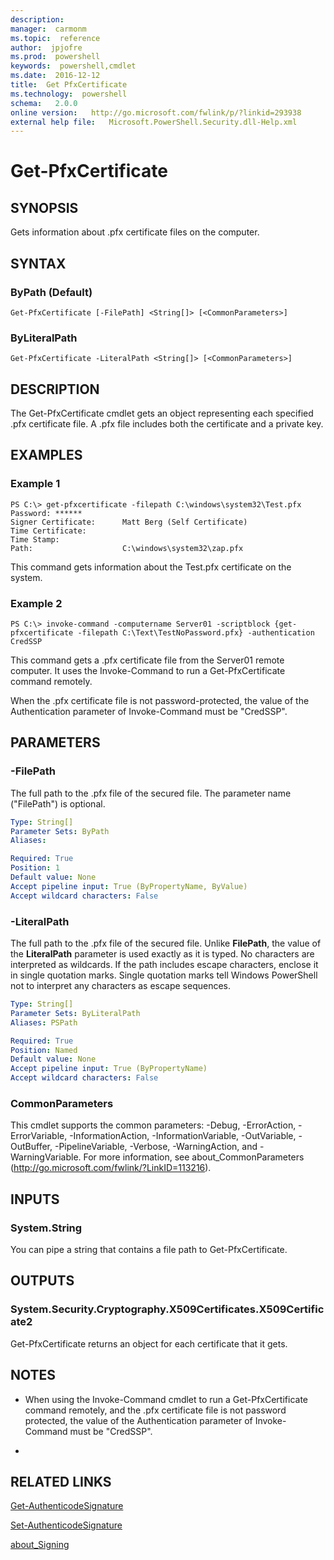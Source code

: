 ```yaml
---
description:  
manager:  carmonm
ms.topic:  reference
author:  jpjofre
ms.prod:  powershell
keywords:  powershell,cmdlet
ms.date:  2016-12-12
title:  Get PfxCertificate
ms.technology:  powershell
schema:   2.0.0
online version:   http://go.microsoft.com/fwlink/p/?linkid=293938
external help file:   Microsoft.PowerShell.Security.dll-Help.xml
---
```



# Get-PfxCertificate

## SYNOPSIS
Gets information about .pfx certificate files on the computer.

## SYNTAX

### ByPath (Default)
```
Get-PfxCertificate [-FilePath] <String[]> [<CommonParameters>]
```

### ByLiteralPath
```
Get-PfxCertificate -LiteralPath <String[]> [<CommonParameters>]
```

## DESCRIPTION
The Get-PfxCertificate cmdlet gets an object representing each specified .pfx certificate file.
A .pfx file includes both the certificate and a private key.

## EXAMPLES

### Example 1
```
PS C:\> get-pfxcertificate -filepath C:\windows\system32\Test.pfx
Password: ******
Signer Certificate:      Matt Berg (Self Certificate)
Time Certificate:
Time Stamp:
Path:                    C:\windows\system32\zap.pfx
```

This command gets information about the Test.pfx certificate on the system.

### Example 2
```
PS C:\> invoke-command -computername Server01 -scriptblock {get-pfxcertificate -filepath C:\Text\TestNoPassword.pfx} -authentication CredSSP
```

This command gets a .pfx certificate file from the Server01 remote computer.
It uses the Invoke-Command to run a Get-PfxCertificate command remotely.

When the .pfx certificate file is not password-protected, the value of the Authentication parameter of Invoke-Command must be "CredSSP".

## PARAMETERS

### -FilePath
The full path to the .pfx file of the secured file.
The parameter name ("FilePath") is optional.

```yaml
Type: String[]
Parameter Sets: ByPath
Aliases: 

Required: True
Position: 1
Default value: None
Accept pipeline input: True (ByPropertyName, ByValue)
Accept wildcard characters: False
```

### -LiteralPath
The full path to the .pfx file of the secured file.
Unlike **FilePath**, the value of the **LiteralPath** parameter is used exactly as it is typed.
No characters are interpreted as wildcards.
If the path includes escape characters, enclose it in single quotation marks.
Single quotation marks tell Windows PowerShell not to interpret any characters as escape sequences.

```yaml
Type: String[]
Parameter Sets: ByLiteralPath
Aliases: PSPath

Required: True
Position: Named
Default value: None
Accept pipeline input: True (ByPropertyName)
Accept wildcard characters: False
```

### CommonParameters
This cmdlet supports the common parameters: -Debug, -ErrorAction, -ErrorVariable, -InformationAction, -InformationVariable, -OutVariable, -OutBuffer, -PipelineVariable, -Verbose, -WarningAction, and -WarningVariable. For more information, see about_CommonParameters (http://go.microsoft.com/fwlink/?LinkID=113216).

## INPUTS

### System.String
You can pipe a string that contains a file path to Get-PfxCertificate.

## OUTPUTS

### System.Security.Cryptography.X509Certificates.X509Certificate2
Get-PfxCertificate returns an object for each certificate that it gets.

## NOTES
* When using the Invoke-Command cmdlet to run a Get-PfxCertificate command remotely, and the .pfx certificate file is not password protected, the value of the Authentication parameter of Invoke-Command must be "CredSSP".

*

## RELATED LINKS

[Get-AuthenticodeSignature](Get-AuthenticodeSignature.md)

[Set-AuthenticodeSignature](Set-AuthenticodeSignature.md)

[about_Signing](../Microsoft.PowerShell.Core/About/about_Signing.md)

